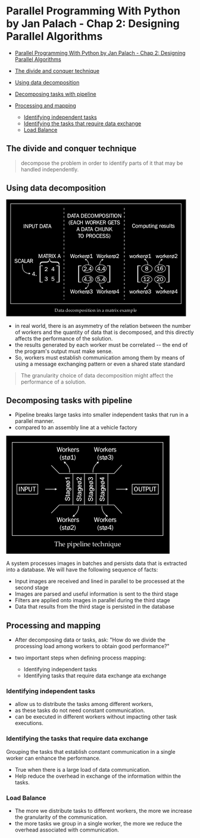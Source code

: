 # Parallel Programming With Python by Jan Palach - Chap 2: Designing Parallel Algorithms

<!-- toc orderedList:0 -->

 - [Parallel Programming With Python by Jan Palach - Chap 2: Designing Parallel Algorithms](#parallel-programming-with-python-by-jan-palach-chap-2-designing-parallel-algorithms)

  - [The divide and conquer technique](#the-divide-and-conquer-technique)
  - [Using data decomposition](#using-data-decomposition)
  - [Decomposing tasks with pipeline](#decomposing-tasks-with-pipeline)
  - [Processing and mapping](#processing-and-mapping)

    - [Identifying independent tasks](#identifying-independent-tasks)
    - [Identifying the tasks that require data exchange](#identifying-the-tasks-that-require-data-exchange)
    - [Load Balance](#load-balance)

<!-- tocstop -->

 ## The divide and conquer technique

> decompose the problem in order to identify parts of it that may be handled independently.

## Using data decomposition

![Data decomposition in a matrix example](assets/py-parallel-c2_algorithms-0c618.png)

- in real world, there is an asymmetry of the relation between the number of workers and the quantity of data that is decomposed, and this directly affects the performance of the solution.
- the results generated by each worker must be correlated -- the end of the program's output must make sense.
- So, workers must establish communication among them by means of using a message exchanging pattern or even a shared state standard

> The granularity choice of data decomposition might affect the performance of a solution.

## Decomposing tasks with pipeline

- Pipeline breaks large tasks into smaller independent tasks that run in a parallel manner.
- compared to an assembly line at a vehicle factory

![The pipeline technique](assets/py-parallel-c2_algorithms-dfbbb.png)

A system processes images in batches and persists data that is extracted into a database. We will have the following sequence of facts:

- Input images are received and lined in parallel to be processed at the second stage
- Images are parsed and useful information is sent to the third stage
- Filters are applied onto images in parallel during the third stage
- Data that results from the third stage is persisted in the database

## Processing and mapping

- After decomposing data or tasks, ask: "How do we divide the processing load among workers to obtain good performance?"
- two important steps when defining process mapping:

  - Identifying independent tasks
  - Identifying tasks that require data exchange ata exchange

### Identifying independent tasks

- allow us to distribute the tasks among different workers,
- as these tasks do not need constant communication.
- can be executed in different workers without impacting other task executions.

### Identifying the tasks that require data exchange

Grouping the tasks that establish constant communication in a single worker can enhance the performance.

- True when there is a large load of data communication.
- Help reduce the overhead in exchange of the information within the tasks.

### Load Balance

- The more we distribute tasks to different workers, the more we increase the granularity of the communication.
- the more tasks we group in a single worker, the more we reduce the overhead associated with communication.
